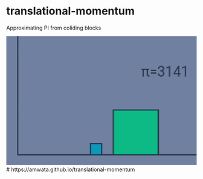 # translational-momentum
Approximating PI from coliding blocks

<img alt="profile" src="https://github.com/amwata/amwata.github.io/blob/master/imgs/block.png">
# https://amwata.github.io/translational-momentum
